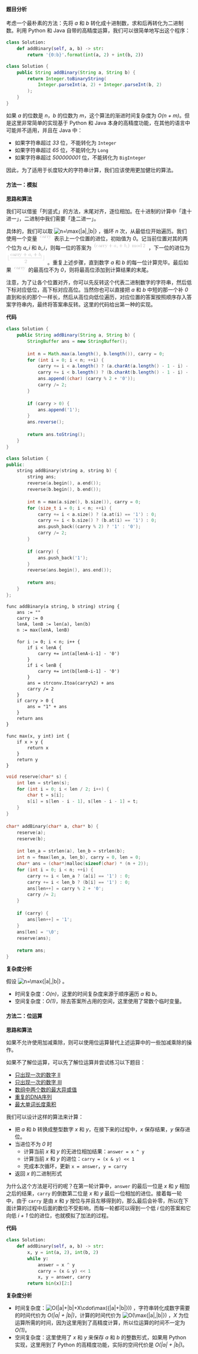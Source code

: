 #### 题目分析

考虑一个最朴素的方法：先将 *a* 和 *b* 转化成十进制数，求和后再转化为二进制数。利用 Python 和 Java 自带的高精度运算，我们可以很简单地写出这个程序：

```python [pre-Python3]
class Solution:
    def addBinary(self, a, b) -> str:
        return '{0:b}'.format(int(a, 2) + int(b, 2))
```

```java [pre-Java]
class Solution {
    public String addBinary(String a, String b) {
        return Integer.toBinaryString(
            Integer.parseInt(a, 2) + Integer.parseInt(b, 2)
        );
    }
}
```

如果 *a* 的位数是 *n*，*b* 的位数为 *m*，这个算法的渐进时间复杂度为 *O(n + m)*。但是这里非常简单的实现基于 Python 和 Java 本身的高精度功能，在其他的语言中可能并不适用，并且在 Java 中：

+ 如果字符串超过 *33* 位，不能转化为 `Integer`
+ 如果字符串超过 *65* 位，不能转化为 `Long`
+ 如果字符串超过 *500000001* 位，不能转化为 `BigInteger`

因此，为了适用于长度较大的字符串计算，我们应该使用更加健壮的算法。


#### 方法一：模拟

**思路和算法**

我们可以借鉴「列竖式」的方法，末尾对齐，逐位相加。在十进制的计算中「逢十进一」，二进制中我们需要「逢二进一」。

具体的，我们可以取 ![n=\max\{|a|,|b|\} ](./p__n_=_max{_|a|,_|b|_}_.png) ，循环 *n* 次，从最低位开始遍历。我们使用一个变量 ![\rmcarry ](./p__rm_carry_.png)  表示上一个位置的进位，初始值为 *0*。记当前位置对其的两个位为 *a_i* 和 *b_i*，则每一位的答案为 ![({\rmcarry}+a_i+b_i)\bmod{2} ](./p___{rm_carry}_+_a_i_+_b_i__bmod{2}_.png) ，下一位的进位为 ![\lfloor\frac{{\rmcarry}+a_i+b_i}{2}\rfloor ](./p__lfloor_frac{{rm_carry}_+_a_i_+_b_i}{2}_rfloor_.png) 。重复上述步骤，直到数字 *a* 和 *b* 的每一位计算完毕。最后如果 ![\rmcarry ](./p__rm_carry_.png)  的最高位不为 *0*，则将最高位添加到计算结果的末尾。

注意，为了让各个位置对齐，你可以先反转这个代表二进制数字的字符串，然后低下标对应低位，高下标对应高位。当然你也可以直接把 *a* 和 *b* 中短的那一个补 *0* 直到和长的那个一样长，然后从高位向低位遍历，对应位置的答案按照顺序存入答案字符串内，最终将答案串反转。这里的代码给出第一种的实现。

**代码**

```Java [sol1-Java]
class Solution {
    public String addBinary(String a, String b) {
        StringBuffer ans = new StringBuffer();

        int n = Math.max(a.length(), b.length()), carry = 0;
        for (int i = 0; i < n; ++i) {
            carry += i < a.length() ? (a.charAt(a.length() - 1 - i) - '0') : 0;
            carry += i < b.length() ? (b.charAt(b.length() - 1 - i) - '0') : 0;
            ans.append((char) (carry % 2 + '0'));
            carry /= 2;
        }

        if (carry > 0) {
            ans.append('1');
        }
        ans.reverse();

        return ans.toString();
    }
}
```

```cpp [sol1-C++]
class Solution {
public:
    string addBinary(string a, string b) {
        string ans;
        reverse(a.begin(), a.end());
        reverse(b.begin(), b.end());

        int n = max(a.size(), b.size()), carry = 0;
        for (size_t i = 0; i < n; ++i) {
            carry += i < a.size() ? (a.at(i) == '1') : 0;
            carry += i < b.size() ? (b.at(i) == '1') : 0;
            ans.push_back((carry % 2) ? '1' : '0');
            carry /= 2;
        }

        if (carry) {
            ans.push_back('1');
        }
        reverse(ans.begin(), ans.end());

        return ans;
    }
};
```

```golang [sol1-Golang]
func addBinary(a string, b string) string {
    ans := ""
    carry := 0
    lenA, lenB := len(a), len(b)
    n := max(lenA, lenB)

    for i := 0; i < n; i++ {
        if i < lenA {
            carry += int(a[lenA-i-1] - '0')
        }
        if i < lenB {
            carry += int(b[lenB-i-1] - '0')
        }
        ans = strconv.Itoa(carry%2) + ans
        carry /= 2
    }
    if carry > 0 {
        ans = "1" + ans
    }
    return ans
}

func max(x, y int) int {
    if x > y {
        return x
    }
    return y
}
```

```c [sol1-c]
void reserve(char* s) {
    int len = strlen(s);
    for (int i = 0; i < len / 2; i++) {
        char t = s[i];
        s[i] = s[len - i - 1], s[len - i - 1] = t;
    }
}

char* addBinary(char* a, char* b) {
    reserve(a);
    reserve(b);

    int len_a = strlen(a), len_b = strlen(b);
    int n = fmax(len_a, len_b), carry = 0, len = 0;
    char* ans = (char*)malloc(sizeof(char) * (n + 2));
    for (int i = 0; i < n; ++i) {
        carry += i < len_a ? (a[i] == '1') : 0;
        carry += i < len_b ? (b[i] == '1') : 0;
        ans[len++] = carry % 2 + '0';
        carry /= 2;
    }

    if (carry) {
        ans[len++] = '1';
    }
    ans[len] = '\0';
    reserve(ans);

    return ans;
}
```

**复杂度分析**

假设 ![n=\max\{|a|,|b|\} ](./p__n_=_max{_|a|,_|b|_}_.png) 。

- 时间复杂度：*O(n)*，这里的时间复杂度来源于顺序遍历 *a* 和 *b*。
- 空间复杂度：*O(1)*，除去答案所占用的空间，这里使用了常数个临时变量。

#### 方法二：位运算

**思路和算法**

如果不允许使用加减乘除，则可以使用位运算替代上述运算中的一些加减乘除的操作。

如果不了解位运算，可以先了解位运算并尝试练习以下题目：

+ [只出现一次的数字 II](https://leetcode-cn.com/problems/single-number-ii/)
+ [只出现一次的数字 III](https://leetcode-cn.com/problems/single-number-iii/)
+ [数组中两个数的最大异或值](https://leetcode-cn.com/problems/maximum-xor-of-two-numbers-in-an-array/)
+ [重复的DNA序列](https://leetcode-cn.com/problems/repeated-dna-sequences/)
+ [最大单词长度乘积](https://leetcode-cn.com/problems/maximum-product-of-word-lengths/)

我们可以设计这样的算法来计算：

+ 把 *a* 和 *b* 转换成整型数字 *x* 和 *y*，在接下来的过程中，*x* 保存结果，*y* 保存进位。
+ 当进位不为 *0* 时
  + 计算当前 *x* 和 *y* 的无进位相加结果：`answer = x ^ y`
  + 计算当前 *x* 和 *y* 的进位：`carry = (x & y) << 1`
  + 完成本次循环，更新 `x = answer`，`y = carry`
+ 返回 *x* 的二进制形式

为什么这个方法是可行的呢？在第一轮计算中，`answer` 的最后一位是 *x* 和 *y* 相加之后的结果，`carry` 的倒数第二位是 *x* 和 *y* 最后一位相加的进位。接着每一轮中，由于 `carry` 是由 *x* 和 *y* 按位与并且左移得到的，那么最后会补零，所以在下面计算的过程中后面的数位不受影响，而每一轮都可以得到一个低 *i* 位的答案和它向低 *i + 1* 位的进位，也就模拟了加法的过程。

**代码**

```python [sol2-Python3]
class Solution:
    def addBinary(self, a, b) -> str:
        x, y = int(a, 2), int(b, 2)
        while y:
            answer = x ^ y
            carry = (x & y) << 1
            x, y = answer, carry
        return bin(x)[2:]
```

**复杂度分析**

- 时间复杂度：![O(|a|+|b|+X\cdot\max({|a|+|b|})) ](./p__O_|a|_+_|b|_+_X_cdot_max__{|a|_+_|b|}___.png) ，字符串转化成数字需要的时间代价为 *O(|a| + |b|)*，计算的时间代价为 ![O(\max\{|a|,|b|\}) ](./p__O_max_{_|a|,_|b|_}__.png) ，*X* 为位运算所需的时间，因为这里用到了高精度计算，所以位运算的时间不一定为 *O(1)*。
- 空间复杂度：这里使用了 *x* 和 *y* 来保存 *a* 和 *b* 的整数形式，如果用 Python 实现，这里用到了 Python 的高精度功能，实际的空间代价是 *O(|a| + |b|)*。
